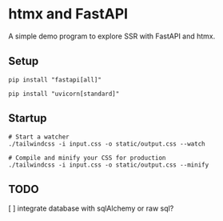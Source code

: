 # htmx and FastAPI
A simple demo program to explore SSR with FastAPI and htmx.

## Setup
`pip install "fastapi[all]"`

`pip install "uvicorn[standard]"`

## Startup
```
# Start a watcher
./tailwindcss -i input.css -o static/output.css --watch

# Compile and minify your CSS for production
./tailwindcss -i input.css -o static/output.css --minify
```
## TODO
[ ] integrate database with sqlAlchemy or raw sql?